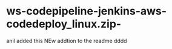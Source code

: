 # ws-codepipeline-jenkins-aws-codedeploy_linux.zip-
anil added this 
NEw addtion to the readme
dddd
